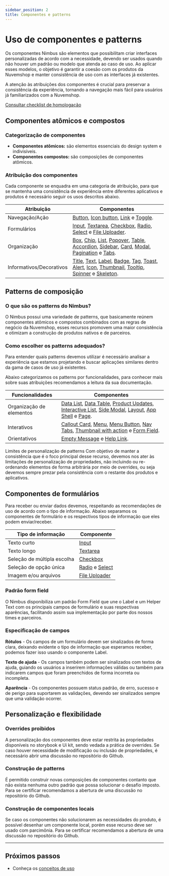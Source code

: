 ```yaml
---
sidebar_position: 2
title: Componentes e patterns
---
```


# Uso de componentes e patterns

Os componentes Nimbus são elementos que possibilitam criar interfaces personalizadas de acordo com a necessidade, devendo ser usados quando não houver um padrão ou modelo que atenda ao caso de uso. Ao aplicar esses modelos, o objetivo é garantir a coesão com os produtos da Nuvemshop e manter consistência de uso com as interfaces já existentes.

A atenção às atribuições dos componentes é crucial para preservar a consistência da experiência, tornando a navegação mais fácil para usuários já familiarizados com a Nuvemshop.

[Consultar checklist de homologação](../homologation/checklist.md#uso-de-componentes-e-patterns---prioridade-alta)

## Componentes atômicos e compostos

### Categorização de componentes

- **Componentes atômicos:** são elementos essenciais do design system e indivisíveis.
- **Componentes compostos:** são composições de componentes atômicos.

### Atribuição dos componentes

Cada componente se enquadra em uma categoria de atribuição, para que se mantenha uma consistência de experiência entre diferentes aplicativos e produtos é necessário seguir os usos descritos abaixo.

| Atribuição                  | Componentes                                                         |
|-----------------------------|---------------------------------------------------------------------|
| Navegação/Ação              | [Button](https://nimbus.tiendanube.com/documentation/atomic-components/button), [Icon button](https://nimbus.tiendanube.com/documentation/atomic-components/icon-button), [Link](https://nimbus.tiendanube.com/documentation/atomic-components/link) e [Toggle](https://nimbus.tiendanube.com/documentation/atomic-components/toggle).|
| Formulários                 | [Input](https://nimbus.tiendanube.com/documentation/atomic-components/input), [Textarea](https://nimbus.tiendanube.com/documentation/atomic-components/textarea), [Checkbox](https://nimbus.tiendanube.com/documentation/atomic-components/checkbox), [Radio](https://nimbus.tiendanube.com/documentation/atomic-components/radio), [Select](https://nimbus.tiendanube.com/documentation/atomic-components/select) e [File Uploader](https://nimbus.tiendanube.com/documentation/atomic-components/file-uploader).           |
| Organização                 | [Box](https://nimbus.tiendanube.com/documentation/atomic-components/box), [Chip](https://nimbus.tiendanube.com/documentation/atomic-components/chip), [List](https://nimbus.tiendanube.com/documentation/atomic-components/list), [Popover](https://nimbus.tiendanube.com/documentation/atomic-components/popover), [Table](https://nimbus.tiendanube.com/documentation/composite-components/table), [Accordion](https://nimbus.tiendanube.com/documentation/composite-components/accordion), [Sidebar](https://nimbus.tiendanube.com/documentation/composite-components/sidebar), [Card](https://nimbus.tiendanube.com/documentation/composite-components/card), [Modal](https://nimbus.tiendanube.com/documentation/composite-components/modal), [Pagination](https://nimbus.tiendanube.com/documentation/composite-components/pagination) e [Tabs](https://nimbus.tiendanube.com/documentation/composite-components/tabs). |
| Informativos/Decorativos    | [Title](https://nimbus.tiendanube.com/documentation/atomic-components/title), [Text](https://nimbus.tiendanube.com/documentation/atomic-components/text), [Label](https://nimbus.tiendanube.com/documentation/atomic-components/label), [Badge](https://nimbus.tiendanube.com/documentation/atomic-components/badge), [Tag](https://nimbus.tiendanube.com/documentation/atomic-components/tag), [Toast](https://nimbus.tiendanube.com/documentation/atomic-components/toast), [Alert](https://nimbus.tiendanube.com/documentation/composite-components/alert), [Icon](https://nimbus.tiendanube.com/documentation/atomic-components/icon), [Thumbnail](https://nimbus.tiendanube.com/documentation/atomic-components/thumbnail), [Tooltip](https://nimbus.tiendanube.com/documentation/atomic-components/tooltip), [Spinner](https://nimbus.tiendanube.com/documentation/atomic-components/spinner) e [Skeleton](https://nimbus.tiendanube.com/documentation/atomic-components/skeleton). |


## Patterns de composição

### O que são os patterns do Nimbus?

O Nimbus possui uma variedade de patterns, que basicamente reúnem componentes atômicos e compostos combinados com as regras de negócio da Nuvemshop, esses recursos promovem uma maior consistência e otimizam a construção de produtos nativos e de parceiros.

### Como escolher os patterns adequados?

Para entender quais patterns devemos utilizar é necessário analisar a experiência que estamos projetando e buscar aplicações similares dentro da gama de casos de uso já existentes.

Abaixo categorizamos os patterns por funcionalidades, para conhecer mais sobre suas atribuições recomendamos a leitura da sua documentação.

| Funcionalidades          | Componentes                                                                                     |
| ------------------------ | ----------------------------------------------------------------------------------------------- |
| Organização de elementos | [Data List](https://nimbus.tiendanube.com/documentation/patterns/data-list), [Data Table](https://nimbus.tiendanube.com/documentation/patterns/data-table), [Product Updates](https://nimbus.tiendanube.com/documentation/patterns/product-updates), [Interactive List](https://nimbus.tiendanube.com/documentation/patterns/interactive-list), [Side Modal](https://nimbus.tiendanube.com/documentation/patterns/side-modal), [Layout](https://nimbus.tiendanube.com/documentation/patterns/layout), [App Shell](https://nimbus.tiendanube.com/documentation/patterns/app-shell) e [Page](https://nimbus.tiendanube.com/documentation/patterns/page). |
| Interativos              | [Callout Card](https://nimbus.tiendanube.com/documentation/patterns/callout-card), [Menu](https://nimbus.tiendanube.com/documentation/patterns/menu), [Menu Button](https://nimbus.tiendanube.com/documentation/patterns/menu-button), [Nav Tabs](https://nimbus.tiendanube.com/documentation/patterns/nav-tabs), [Thumbnail with action](https://nimbus.tiendanube.com/documentation/patterns/thumbnail-with-action) e [Form Field](https://nimbus.tiendanube.com/documentation/patterns/formfield).                  |
| Orientativos             | [Empty Message](https://nimbus.tiendanube.com/documentation/patterns/empty-message) e [Help Link](https://nimbus.tiendanube.com/documentation/patterns/help-link).                                                                      |

Limites de personalização de patterns
Com objetivo de manter a consistência que é o foco principal desse recurso, devemos nos ater às limitações de personalização de propriedades, não incluindo ou re-ordenando elementos de forma arbitrária por meio de overrides, ou seja devemos sempre prezar pela consistência com o restante dos produtos e aplicativos.

## Componentes de formulários

Para receber ou enviar dados devemos, respeitando as recomendações de uso de acordo com o tipo de informação. Abaixo separamos os componentes de formulário e os respectivos tipos de informação que eles podem enviar/receber.

| Tipo de informação          | Componente     |
| --------------------------- | -------------- |
| Texto curto                 | [Input](https://nimbus.tiendanube.com/documentation/atomic-components/input)                                                                                  |
| Texto longo                 | [Textarea](https://nimbus.tiendanube.com/documentation/atomic-components/textarea)                                                                            |
| Seleção de múltipla escolha | [Checkbox](https://nimbus.tiendanube.com/documentation/atomic-components/checkbox)                                                                            |
| Seleção de opção única      | [Radio](https://nimbus.tiendanube.com/documentation/atomic-components/radio) e [Select](https://nimbus.tiendanube.com/documentation/atomic-components/select) |
| Imagem e/ou arquivos        | [File Uploader](https://nimbus.tiendanube.com/documentation/atomic-components/file-uploader)  |


### Padrão form field

O Nimbus disponibiliza um padrão Form Field que une o Label e um Helper Text com os principais campos de formulário e suas respectivas aparências, facilitando assim sua implementação por parte dos nossos times e parceiros.

### Especificação de campos

**Rótulos** - Os campos de um formulário devem ser sinalizados de forma clara, deixando evidente o tipo de informação que esperamos receber, podemos fazer isso usando o componente Label.

**Texto de ajuda** - Os campos também podem ser sinalizados com textos de ajuda, guiando os usuários a inserirem informações válidas ou também para indicarem campos que foram preenchidos de forma incorreta ou incompleta.

**Aparência** - Os componentes possuem status padrão, de erro, sucesso e de perigo para suportarem as validações, devendo ser sinalizados sempre que uma validação ocorrer.

## Personalização e flexibilidade

### Overrides proibidos

A personalização dos componentes deve estar restrita às propriedades disponíveis no storybook e Ui kit, sendo vedada a prática de overrides. Se caso houver necessidade de modificação ou inclusão de propriedades, é necessário abrir uma discussão no repositório do Github.

### Construção de patterns

É permitido construir novas composições de componentes contanto que não exista nenhuma outro padrão que possa solucionar o desafio imposto. Para se certificar recomendamos a abertura de uma discussão no repositório do Github.

### Construção de componentes locais

Se caso os componentes não solucionarem as necessidades do produto, é possível desenhar um componente local, porém esse recurso deve ser usado com parcimônia. Para se certificar recomendamos a abertura de uma discussão no repositório do Github.

---

## Próximos passos

- Conheça os [conceitos de uso](./concept-usage.md)
